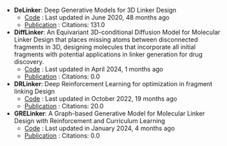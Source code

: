 - **DeLinker**: Deep Generative Models for 3D Linker Design
	- [Code](https://github.com/oxpig/DeLinker) : Last updated in June 2020, 48 months ago
	- [Publication](https://doi.org/10.1021/acs.jcim.9b01120) : Citations: 131.0
- **DiffLinker**: An Equivariant 3D-conditional Diffusion Model for Molecular Linker Design that places missing atoms between disconnected fragments in 3D, designing molecules that incorporate all initial fragments with potential applications in linker generation for drug discovery.
	- [Code](https://github.com/igashov/DiffLinker) : Last updated in April 2024, 1 months ago
	- [Publication](https://doi.org/10.5281/zenodo.10515726) : Citations: 0.0
- **DRLinker**: Deep Reinforcement Learning for optimization in fragment linking Design
	- [Code](https://github.com/biomed-AI/DRlinker) : Last updated in October 2022, 19 months ago
	- [Publication](https://doi.org/10.1021/acs.jcim.2c00982) : Citations: 20.0
- **GRELinker**: A Graph-based Generative Model for Molecular Linker Design with Reinforcement and Curriculum Learning
	- [Code](https://github.com/howzh728/GRELinker) : Last updated in January 2024, 4 months ago
	- [Publication](https://doi.org/10.1021/acs.jcim.3c01700) : Citations: 0.0
